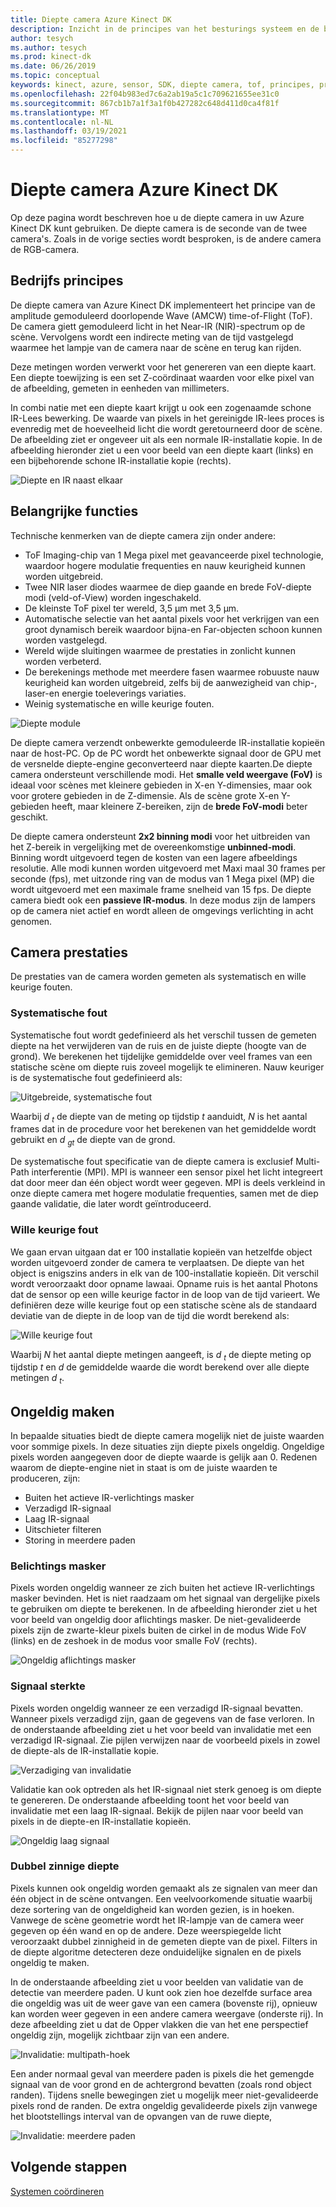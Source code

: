```yaml
---
title: Diepte camera Azure Kinect DK
description: Inzicht in de principes van het besturings systeem en de belangrijkste functies van de diepte camera in uw Azure Kinect DK.
author: tesych
ms.author: tesych
ms.prod: kinect-dk
ms.date: 06/26/2019
ms.topic: conceptual
keywords: kinect, azure, sensor, SDK, diepte camera, tof, principes, prestaties, ongeldigheid
ms.openlocfilehash: 22f04b983ed7c6a2ab19a5c1c709621655ee31c0
ms.sourcegitcommit: 867cb1b7a1f3a1f0b427282c648d411d0ca4f81f
ms.translationtype: MT
ms.contentlocale: nl-NL
ms.lasthandoff: 03/19/2021
ms.locfileid: "85277298"
---
```

# <a name="azure-kinect-dk-depth-camera"></a>Diepte camera Azure Kinect DK

Op deze pagina wordt beschreven hoe u de diepte camera in uw Azure Kinect DK kunt gebruiken. De diepte camera is de seconde van de twee camera's. Zoals in de vorige secties wordt besproken, is de andere camera de RGB-camera.  

## <a name="operating-principles"></a>Bedrijfs principes

De diepte camera van Azure Kinect DK implementeert het principe van de amplitude gemoduleerd doorlopende Wave (AMCW) time-of-Flight (ToF). De camera giett gemoduleerd licht in het Near-IR (NIR)-spectrum op de scène. Vervolgens wordt een indirecte meting van de tijd vastgelegd waarmee het lampje van de camera naar de scène en terug kan rijden.

Deze metingen worden verwerkt voor het genereren van een diepte kaart. Een diepte toewijzing is een set Z-coördinaat waarden voor elke pixel van de afbeelding, gemeten in eenheden van millimeters.

In combi natie met een diepte kaart krijgt u ook een zogenaamde schone IR-Lees bewerking. De waarde van pixels in het gereinigde IR-lees proces is evenredig met de hoeveelheid licht die wordt geretourneerd door de scène. De afbeelding ziet er ongeveer uit als een normale IR-installatie kopie. In de afbeelding hieronder ziet u een voor beeld van een diepte kaart (links) en een bijbehorende schone IR-installatie kopie (rechts).

![Diepte en IR naast elkaar](./media/concepts/depth-camera-depth-ir.png)

## <a name="key-features"></a>Belangrijke functies

Technische kenmerken van de diepte camera zijn onder andere:

- ToF Imaging-chip van 1 Mega pixel met geavanceerde pixel technologie, waardoor hogere modulatie frequenties en nauw keurigheid kunnen worden uitgebreid.
- Twee NIR laser diodes waarmee de diep gaande en brede FoV-diepte modi (veld-of-View) worden ingeschakeld.
- De kleinste ToF pixel ter wereld, 3,5 μm met 3,5 μm.
- Automatische selectie van het aantal pixels voor het verkrijgen van een groot dynamisch bereik waardoor bijna-en Far-objecten schoon kunnen worden vastgelegd.
- Wereld wijde sluitingen waarmee de prestaties in zonlicht kunnen worden verbeterd.
- De berekenings methode met meerdere fasen waarmee robuuste nauw keurigheid kan worden uitgebreid, zelfs bij de aanwezigheid van chip-, laser-en energie toeleverings variaties.
- Weinig systematische en wille keurige fouten.

![Diepte module](./media/concepts/depth-camera-depth-module.jpg)

De diepte camera verzendt onbewerkte gemoduleerde IR-installatie kopieën naar de host-PC. Op de PC wordt het onbewerkte signaal door de GPU met de versnelde diepte-engine geconverteerd naar diepte kaarten.De diepte camera ondersteunt verschillende modi. Het **smalle veld weergave (FoV)** is ideaal voor scènes met kleinere gebieden in X-en Y-dimensies, maar ook voor grotere gebieden in de Z-dimensie. Als de scène grote X-en Y-gebieden heeft, maar kleinere Z-bereiken, zijn de **brede FoV-modi** beter geschikt.

De diepte camera ondersteunt **2x2 binning modi** voor het uitbreiden van het Z-bereik in vergelijking met de overeenkomstige **unbinned-modi**. Binning wordt uitgevoerd tegen de kosten van een lagere afbeeldings resolutie. Alle modi kunnen worden uitgevoerd met Maxi maal 30 frames per seconde (fps), met uitzonde ring van de modus van 1 Mega pixel (MP) die wordt uitgevoerd met een maximale frame snelheid van 15 fps. De diepte camera biedt ook een **passieve IR-modus**. In deze modus zijn de lampers op de camera niet actief en wordt alleen de omgevings verlichting in acht genomen.

## <a name="camera-performance"></a>Camera prestaties

De prestaties van de camera worden gemeten als systematisch en wille keurige fouten.

### <a name="systematic-error"></a>Systematische fout

Systematische fout wordt gedefinieerd als het verschil tussen de gemeten diepte na het verwijderen van de ruis en de juiste diepte (hoogte van de grond). We berekenen het tijdelijke gemiddelde over veel frames van een statische scène om diepte ruis zoveel mogelijk te elimineren. Nauw keuriger is de systematische fout gedefinieerd als:

![Uitgebreide, systematische fout](./media/concepts/depth-camera-systematic-error.png)

Waarbij *d <sub>t</sub>* de diepte van de meting op tijdstip *t* aanduidt, *N* is het aantal frames dat in de procedure voor het berekenen van het gemiddelde wordt gebruikt en *d <sub>gt</sub>* de diepte van de grond.

De systematische fout specificatie van de diepte camera is exclusief Multi-Path interferentie (MPI). MPI is wanneer een sensor pixel het licht integreert dat door meer dan één object wordt weer gegeven. MPI is deels verkleind in onze diepte camera met hogere modulatie frequenties, samen met de diep gaande validatie, die later wordt geïntroduceerd.

### <a name="random-error"></a>Wille keurige fout

We gaan ervan uitgaan dat er 100 installatie kopieën van hetzelfde object worden uitgevoerd zonder de camera te verplaatsen. De diepte van het object is enigszins anders in elk van de 100-installatie kopieën. Dit verschil wordt veroorzaakt door opname lawaai. Opname ruis is het aantal Photons dat de sensor op een wille keurige factor in de loop van de tijd varieert. We definiëren deze wille keurige fout op een statische scène als de standaard deviatie van de diepte in de loop van de tijd die wordt berekend als:

![Wille keurige fout](./media/concepts/depth-camera-random-error.png)

Waarbij *N* het aantal diepte metingen aangeeft, is *d <sub>t</sub>* de diepte meting op tijdstip *t* en *d* de gemiddelde waarde die wordt berekend over alle diepte metingen *d <sub>t</sub>*.

## <a name="invalidation"></a>Ongeldig maken

In bepaalde situaties biedt de diepte camera mogelijk niet de juiste waarden voor sommige pixels. In deze situaties zijn diepte pixels ongeldig. Ongeldige pixels worden aangegeven door de diepte waarde is gelijk aan 0. Redenen waarom de diepte-engine niet in staat is om de juiste waarden te produceren, zijn:

- Buiten het actieve IR-verlichtings masker
- Verzadigd IR-signaal
- Laag IR-signaal
- Uitschieter filteren
- Storing in meerdere paden

### <a name="illumination-mask"></a>Belichtings masker

Pixels worden ongeldig wanneer ze zich buiten het actieve IR-verlichtings masker bevinden. Het is niet raadzaam om het signaal van dergelijke pixels te gebruiken om diepte te berekenen. In de afbeelding hieronder ziet u het voor beeld van ongeldig door aflichtings masker. De niet-gevalideerde pixels zijn de zwarte-kleur pixels buiten de cirkel in de modus Wide FoV (links) en de zeshoek in de modus voor smalle FoV (rechts).

![Ongeldig aflichtings masker](./media/concepts/depth-camera-invalidation-illumination-mask.png)

### <a name="signal-strength"></a>Signaal sterkte

Pixels worden ongeldig wanneer ze een verzadigd IR-signaal bevatten. Wanneer pixels verzadigd zijn, gaan de gegevens van de fase verloren. In de onderstaande afbeelding ziet u het voor beeld van invalidatie met een verzadigd IR-signaal. Zie pijlen verwijzen naar de voorbeeld pixels in zowel de diepte-als de IR-installatie kopie.

![Verzadiging van invalidatie](./media/concepts/depth-camera-invalidation-saturation.png)

Validatie kan ook optreden als het IR-signaal niet sterk genoeg is om diepte te genereren. De onderstaande afbeelding toont het voor beeld van invalidatie met een laag IR-signaal. Bekijk de pijlen naar voor beeld van pixels in de diepte-en IR-installatie kopieën.

![Ongeldig laag signaal](./media/concepts/depth-camera-invalidation-low-signal.png)

### <a name="ambiguous-depth"></a>Dubbel zinnige diepte

Pixels kunnen ook ongeldig worden gemaakt als ze signalen van meer dan één object in de scène ontvangen. Een veelvoorkomende situatie waarbij deze sortering van de ongeldigheid kan worden gezien, is in hoeken.  Vanwege de scène geometrie wordt het IR-lampje van de camera weer gegeven op één wand en op de andere. Deze weerspiegelde licht veroorzaakt dubbel zinnigheid in de gemeten diepte van de pixel. Filters in de diepte algoritme detecteren deze onduidelijke signalen en de pixels ongeldig te maken.

In de onderstaande afbeelding ziet u voor beelden van validatie van de detectie van meerdere paden. U kunt ook zien hoe dezelfde surface area die ongeldig was uit de weer gave van een camera (bovenste rij), opnieuw kan worden weer gegeven in een andere camera weergave (onderste rij). In deze afbeelding ziet u dat de Opper vlakken die van het ene perspectief ongeldig zijn, mogelijk zichtbaar zijn van een andere.

![Invalidatie: multipath-hoek](./media/concepts/depth-camera-invalidation-multipath.png)

Een ander normaal geval van meerdere paden is pixels die het gemengde signaal van de voor grond en de achtergrond bevatten (zoals rond object randen). Tijdens snelle bewegingen ziet u mogelijk meer niet-gevalideerde pixels rond de randen. De extra ongeldig gevalideerde pixels zijn vanwege het blootstellings interval van de opvangen van de ruwe diepte,

![Invalidatie: meerdere paden](./media/concepts/depth-camera-invalidation-edge.png)

## <a name="next-steps"></a>Volgende stappen

[Systemen coördineren](coordinate-systems.md)
